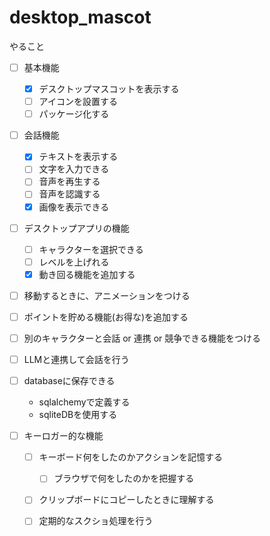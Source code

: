 # desktop_mascot

やること

- [ ] 基本機能
  - [x] デスクトップマスコットを表示する
  - [ ] アイコンを設置する
  - [ ] パッケージ化する
- [ ] 会話機能
  - [x] テキストを表示する
  - [ ] 文字を入力できる
  - [ ] 音声を再生する
  - [ ] 音声を認識する
  - [x] 画像を表示できる
- [ ] デスクトップアプリの機能
  - [ ] キャラクターを選択できる
  - [ ] レベルを上げれる 
  - [x] 動き回る機能を追加する
- [ ] 移動するときに、アニメーションをつける
- [ ] ポイントを貯める機能(お得な)を追加する
- [ ] 別のキャラクターと会話 or 連携 or 競争できる機能をつける
- [ ] LLMと連携して会話を行う
- [ ] databaseに保存できる
  - sqlalchemyで定義する
  - sqliteDBを使用する

- [ ] キーロガー的な機能
  - [ ] キーボード何をしたのかアクションを記憶する
    - [ ] ブラウザで何をしたのかを把握する
  - [ ] クリップボードにコピーしたときに理解する
  - [ ] 定期的なスクショ処理を行う


